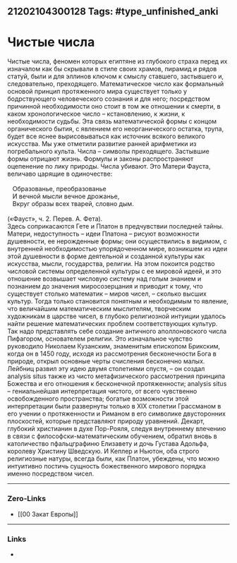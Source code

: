 21202104300128
Tags: #type_unfinished_anki 
---
# Чистые числа

Чистые числа, феномен которых египтяне из глубокого страха перед их изначалом как бы скрывали в стиле своих храмов, пирамид и рядов статуй, были и для эллинов ключом к смыслу ставшего, застывшего и, следовательно, преходящего. Математическое число как формальный основой принцип протяженного мира существует только у бодрствующего человеческого сознания и для него; посредством причинной необходимости оно стоит в том же отношении к смерти, в каком хронологическое число – кстановлению, к жизни, к необходимости судьбы. Эта связь математической формы с концом органического бытия, с явлением его неорганического остатка, трупа, будет все яснее вырисовываться как источник всякого великого искусства. Мы уже отметили развитие ранней арифметики из погребального культа. Числа – символы преходящего. Застывшие формы отрицают жизнь. Формулы и законы распространяют оцепенение по лику природы. Числа убивают. Это Матери Фауста, величаво царящие в одиночестве:<br><br>   Образованье, преобразованье<br>   И вечной мысли вечное дрожанье,<br>   Вкруг образы всех тварей, словно дым.<br><br>(«Фауст», ч. 2. Перев. А. Фета).<br>Здесь соприкасаются Гете и Платон в предчувствии последней тайны. Матери, недоступность – идеи Платона – рисуют возможности душевности, ее нерожденные формы; они осуществились в видимом, с внутренней необходимостью упорядоченном мире, возникшем из идеи этой душевности в форме деятельной и созданной культуры как искусства, мысли, государства, религии. На этом покоится родство числовой системы определенной культуры с ее мировой идеей, и это отношение возвышает числовую систему над голым знанием и познанием до значения миросозерцания и приводит к тому, что существует столько математик – миров чисел, – сколько высших культур. Тогда только становится понятным и необходимым то явление, что величайшим математическим мыслителям, творческим художникам в царстве чисел, в глубоко религиозной интуиции удалось найти решение математических проблем соответствующих культур. Так надо представлять себе создание античного аполлоновского числа Пифагором, основателем религии. Это изначальное чувство руководило Николаем Кузанским, знаменитым епископом Брикским, когда он в 1450 году, исходя из рассмотрения бесконечности Бога в природе, открыл основные черты счисления бесконечно малых. Лейбниц развил эту идею двумя столетиями спустя, – он создал analysis situs также из чисто метафизического рассмотрения принципа Божества и его отношения к бесконечной протяженности; analysis situs – гениальнейшая интерпретация чистого, от всего чувственно освобожденного пространства; богатые возможности этой интерпретации были развернуты только в XIX столетии Грассманом в его учении о протяженности и Риманом в его символике двусторонних плоскостей, которые представляют природу уравнений. Декарт, глубокий христианин в духе Пор-Рояля, следуя внутреннему влечению в связи с философски-математическим обучением, обратил вновь в католичество пфальцграфиню Елизавету и дочь Густава Адольфа, королеву Христину Шведскую. И Кеплер и Ньютон, оба строго религиозные натуры, всегда были, как Платон, убеждены, что можно интуитивно постичь сущность божественного мирового порядка именно посредством чисел.

---
### Zero-Links
- [[00 Закат Европы]]
---
### Links
-